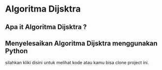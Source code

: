 # Algoritma Dijsktra

## Apa it Algoritma Dijsktra ?

## Menyelesaikan Algoritma Dijsktra menggunakan Python
silahkan kliki disini untuk melihat kode atau kamu bisa clone project ini.